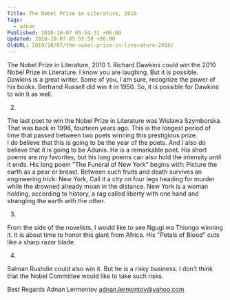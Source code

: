 ```yaml
---
Title: The Nobel Prize in Literature, 2010
Tags:
  - adnan
Published: 2010-10-07 05:54:31 +06:00
Updated: 2010-10-07 05:55:58 +06:00
OldURL: 2010/10/07/the-nobel-prize-in-literature-2010/
---
```


The Nobel Prize in Literature, 2010
1.
Richard Dawkins could win the 2010 Nobel Prize in Literature.  I know you are laughing.  But it is possible.  Dawkins is a great writer.  Some of you, I am sure, recognize the power of his books.  Bertrand Russell did win it in 1950.  So, it is possible for Dawkins to win it as well.

2.
The last poet to win the Nobel Prize in Literature was Wislawa Szymborska.  That was back in 1996, fourteen years ago.  This is the longest period of time that passed between two poets winning this prestigious prize.  
I do believe that this is going to be the year of the poets.  And I also do believe that it is going to be Adunis.  He is a remarkable poet.  His short poems are my favorites, but his long poems can also hold the intensity until it ends.  His long poem "The Funeral of New York" begins with:
Picture the earth as a pear
or breast.
Between such fruits and death
survives an engineering trick:
New York,
Call it a city on four legs
heading for murder
while the drowned already moan
in the distance.
New York is a woman
holding, according to history,
a rag called liberty with one hand
and strangling the earth with the other.

3.
From the side of the novelists, I would like to see Ngugi wa Thiongo winning it.  It is about time to honor this giant from Africa.  His "Petals of Blood" cuts like a sharp razor blade.  

4.
Salman Rushdie could also win it.  But he is a risky business.  I don't think that the Nobel Committee would like to take such risks.

Best Regards
Adnan Lermontov
adnan.lermontov@yahoo.com

